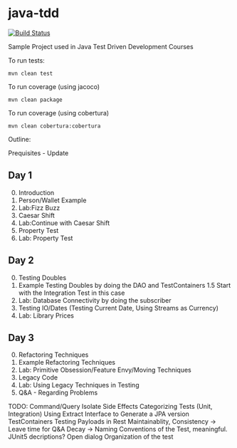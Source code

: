 # java-tdd

[![Build Status](https://travis-ci.org/dhinojosa/java-tdd.svg?branch=master)](https://travis-ci.org/dhinojosa/java-tdd)

Sample Project used in Java Test Driven Development Courses

To run tests:

    mvn clean test

To run coverage (using jacoco)

    mvn clean package
    
To run coverage (using cobertura)

    mvn clean cobertura:cobertura


Outline:

Prequisites - Update

Day 1
-----
0. Introduction
1. Person/Wallet Example
2. Lab:Fizz Buzz
3. Caesar Shift
4. Lab:Continue with Caesar Shift
5. Property Test
6. Lab: Property Test

Day 2
-----
0. Testing Doubles
1. Example Testing Doubles by doing the DAO and TestContainers
   1.5 Start with the Integration Test in this case
2. Lab: Database Connectivity by doing the subscriber
3. Testing IO/Dates (Testing Current Date, Using Streams as Currency)
4. Lab: Library Prices

Day 3
-----
0. Refactoring Techniques
1. Example Refactoring Techniques
2. Lab: Primitive Obsession/Feature Envy/Moving Techniques
3. Legacy Code
4. Lab: Using Legacy Techniques in Testing
5. Q&A - Regarding Problems

TODO:
Command/Query
Isolate Side Effects
Categorizing Tests (Unit, Integration)
Using Extract Interface to Generate a JPA version
TestContainers
Testing Payloads in Rest
Maintainablity, Consistency ->
Leave time for Q&A
Decay ->
Naming Conventions of the Test, meaningful. JUnit5 decriptions? Open dialog
Organization of the test 
